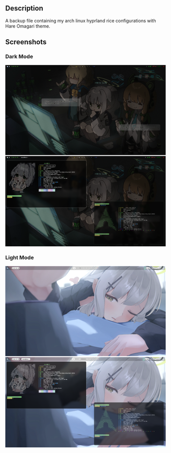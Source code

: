 ## Description
A backup file containing my arch linux hyprland rice configurations with Hare Omagari theme.

## Screenshots

### Dark Mode
<img src="screenshots/1.png" alt="Home" style="width: 400p; "/>
<img src="screenshots/4.png" alt="Home" style="width: 400p; "/>

### Light Mode
<img src="screenshots/5.png" alt="Home" style="width: 400p; "/>
<img src="screenshots/6.png" alt="Home" style="width: 400p; "/>




